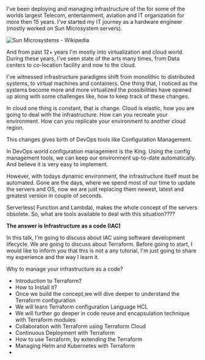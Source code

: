 I've been deploying and managing infrastructure of the for some of the worlds largest Telecom, entertainment, aviation and IT organization for more then 15 years. I've started my IT journey  as a hardware engineer (mostly worked on Sun Microsystem servers).


![Sun Microsystems - Wikipedia](https://upload.wikimedia.org/wikipedia/commons/thumb/4/45/SunRackMountServers.jpg/220px-SunRackMountServers.jpg) 



And from past 12+ years I'm mostly into virtualization and cloud world. During these years, I've seen state of the arts many times, from Data centers to co-location facility and now to the cloud.

I've witnessed infrastructure paradigms shift from monolithic to distributed systems, to virtual machines and containers. One thing that, I noticed as the systems become more and more virtualized the possibilities have opened up along with some challenges like, how to keep track of these changes.

In cloud one thing is constant, that is change. Cloud is elastic, how you are going to deal with the infrastructure. How can you recreate your environment. How can you replicate your environment to another cloud region.

This changes gives birth of DevOps tools like Configuration Management. 

In DevOps world configuration management is the King. Using the config management tools, we can keep our environment up-to-date automatically. And believe it is very easy to implement.

However, with todays dynamic environment, the infrastructure itself must be automated. Gone are the days, where we spend most of our time to update the servers and OS, now we are just replacing them newest, latest and greatest version in couple of seconds.

Serverless( Function and Lambda), makes the whole concept of the servers obsolete. So, what are tools available to deal with this situation????

**The answer is Infrastructure as a code (IAC)**

In this talk, I'm going to discuss about IAC using software development lifecycle. We are going to discuss about Terraform. Before going to start, I would like to inform you that this is not a any tutorial, I'm just going to share my experience and the way I learn it.



Why to manage your infrastructure as a code?

- Introduction to Terraform?
- How to Install it?
- Once we build the concept,we will dive deeper to understand the Terraform configuration
- We will learn Terraform configuration Language HCL
- We will further go deeper in code reuse and encapsulation technique with Terraform modules
- Collaboration with Terraform using Terraform Cloud
- Continuous Deployment with Terraform
- How to use Terraform, by extending the Terraform
- Managing Helm and Kubernetes with Terraform
-  







